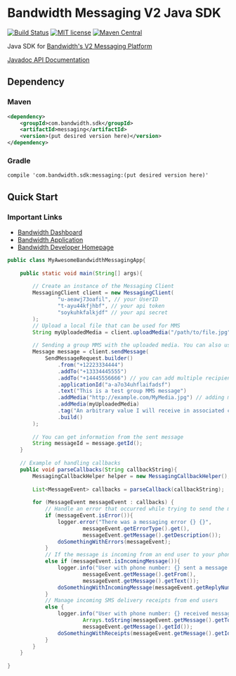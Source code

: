 # Bandwidth Messaging V2 Java SDK
[![Build Status](https://travis-ci.org/Bandwidth/messaging-java-sdk.svg?branch=master)](https://travis-ci.org/Bandwidth/messaging-java-sdk)
[![MIT license](https://img.shields.io/crates/l/pubsub.svg)](./LICENSE)
[![Maven Central](https://img.shields.io/maven-central/v/com.bandwidth.sdk/messaging.svg)](https://search.maven.org/search?q=g:com.bandwidth.sdk.messaging)

Java SDK for [Bandwidth's V2 Messaging Platform](https://dev.bandwidth.com/v2-messaging/)

[Javadoc API Documentation](https://dev.bandwidth.com/messaging-java-sdk/)

## Dependency

### Maven
```xml
<dependency>
    <groupId>com.bandwidth.sdk</groupId>
    <artifactId>messaging</artifactId>
    <version>(put desired version here)</version>
</dependency>
```
### Gradle
```
compile 'com.bandwidth.sdk:messaging:(put desired version here)'
```


## Quick Start
### Important Links
* [Bandwidth Dashboard](https://dashboard.bandwidth.com/portal/report/#login:)
* [Bandwidth Application](https://app.bandwidth.com/login)
* [Bandwidth Developer Homepage](https://dev.bandwidth.com/)

```java
public class MyAwesomeBandwidthMessagingApp{
    
    public static void main(String[] args){
        
        // Create an instance of the Messaging Client
        MessagingClient client = new MessagingClient(
                "u-aeawj73oafil", // your UserID
                "t-ayu44kfjhbf", // your api token
                "soykuhkfalkjdf" // your api secret
        );        
        // Upload a local file that can be used for MMS 
        String myUploadedMedia = client.uploadMedia("/path/to/file.jpg","media_file_name.jpg");
        
        // Sending a group MMS with the uploaded media. You can also use pass a url to any publicly accessible media file.
        Message message = client.sendMessage(
            SendMessageRequest.builder()
                .from("+12223334444")
                .addTo("+13334445555")
                .addTo("+14445556666") // you can add multiple recipients (will be sent as group MMS)
                .applicationId("a-a7o34uhflaifadsf")
                .text("This is a test group MMS message")
                .addMedia("http://example.com/MyMedia.jpg") // adding media is optional (will be sent as MMS)
                .addMedia(myUploadedMedia)
                .tag("An arbitrary value I will receive in associated callbacks")
                .build()
        );
        
        // You can get information from the sent message
        String messageId = message.getId();
    }
    
    // Example of handling callbacks
    public void parseCallbacks(String callbackString){
        MessagingCallbackHelper helper = new MessagingCallbackHelper();
        
        List<MessageEvent> callbacks = parseCallback(callbackString);
        
        for (MessageEvent messageEvent : callbacks) {
            // Handle an error that occurred while trying to send the message
            if (messageEvent.isError()){
                logger.error("There was a messaging error {} {}", 
                        messageEvent.getErrorType().get(), 
                        messageEvent.getMessage().getDescription());
                doSomethingWithErrors(messageEvent);
            }
            // If the message is incoming from an end user to your phone number
            else if (messageEvent.isIncomingMessage()){
                logger.info("User with phone number: {} sent a message with text: {}", 
                        messageEvent.getMessage().getFrom(),
                        messageEvent.getMessage().getText());
                doSomethingWithIncomingMessage(messageEvent.getReplyNumbers(),messageEvent.getMessage().getText());
            }
            // Manage incoming SMS delivery receipts from end users
            else {
                logger.info("User with phone number: {} received message with ID: {}", 
                        Arrays.toString(messageEvent.getMessage().getTo()),
                        messageEvent.getMessage().getId());
                doSomethingWithReceipts(messageEvent.getMessage().getId());
            }
        }
    }
    
}

```
